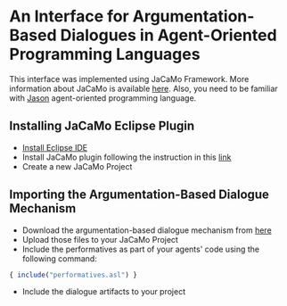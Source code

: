 # An Interface for Argumentation-Based Dialogues in Agent-Oriented Programming Languages

This interface was implemented using JaCaMo Framework. More information about JaCaMo is available [here](http://jacamo.sourceforge.net/).
Also, you need to be familiar with [Jason](http://jason.sourceforge.net/wp/) agent-oriented programming language.

## Installing JaCaMo Eclipse Plugin
- [Install Eclipse IDE](https://www.eclipse.org/downloads/)
- Install JaCaMo plugin following the instruction in this [link](http://jacamo.sourceforge.net/eclipseplugin/tutorial/)
- Create a new JaCaMo Project 

## Importing the Argumentation-Based Dialogue Mechanism

- Download the argumentation-based dialogue mechanism from [here](https://github.com/AlisonPanisson/ABRinAOPL/blob/master/abr_in_aopl/src/asl/reasoning/ARBinAOPL.asl)
- Upload those files to your JaCaMo Project
- Include the performatives as part of your agents' code using the following command:

```javascript
{ include("performatives.asl") }
```
- Include the dialogue artifacts to your project 


